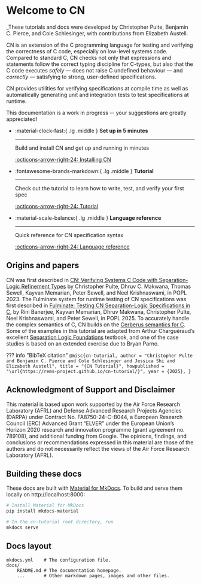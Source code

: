 # Welcome to CN

_These tutorials and docs were developed by Christopher Pulte, Benjamin C.
Pierce, and Cole Schlesinger, with contributions from Elizabeth Austell.

CN is an extension of the C programming language for testing and verifying the
correctness of C code, especially on low-level systems code. Compared to
standard C, CN checks not only that expressions and statements follow the
correct typing discipline for C-types, but also that the C code executes
_safely_ — does not raise C undefined behaviour — and _correctly_ — satisfying
to strong, user-defined specifications.

CN provides utilities for verifying specifications at compile time as well as
automatically generating unit and integration tests to test specifications at
runtime.

This documentation is a work in progress -- your suggestions are greatly
appreciated!

<div class="grid cards" markdown>

-   :material-clock-fast:{ .lg .middle } __Set up in 5 minutes__

    ---

    Build and install CN and get up and running in minutes

    [:octicons-arrow-right-24: Installing CN](getting-started/installation.md)

-   :fontawesome-brands-markdown:{ .lg .middle } __Tutorial__

    ---

    Check out the tutorial to learn how to write, test, and verify your first
    spec

    [:octicons-arrow-right-24: Tutorial](getting-started/tutorials/README.md)

-   :material-scale-balance:{ .lg .middle } __Language reference__

    ---

    Quick reference for CN specification syntax

    [:octicons-arrow-right-24: Language reference](reference/README.md)

</div>

## Origins and papers
CN was first described in [CN: Verifying Systems C Code with Separation-Logic Refinement Types](https://dl.acm.org/doi/10.1145/3571194) by Christopher Pulte, Dhruv C. Makwana, Thomas Sewell, Kayvan Memarian, Peter Sewell, and Neel Krishnaswami, in POPL 2023.
The Fulminate system for runtime testing of CN specifications was first described in [Fulminate: Testing CN Separation-Logic Specifications in C](http://www.cl.cam.ac.uk/users/pes20/cn-testing-popl2025.pdf), by Rini Banerjee, Kayvan Memarian, Dhruv Makwana, Christopher Pulte, Neel Krishnaswami, and Peter Sewell, in POPL 2025.
To accurately handle the complex semantics of C, CN builds on the [Cerberus semantics for C](https://github.com/rems-project/cerberus/).
Some of the examples in this tutorial are adapted from Arthur Charguéraud’s excellent
[Separation Logic Foundations](https://softwarefoundations.cis.upenn.edu) textbook, and one of the case studies is based on an
extended exercise due to Bryan Parno.

??? info "BibTeX citation"
    ```
    @misc{cn-tutorial,
      author = "Christopher Pulte and Benjamin C. Pierce and Cole
      Schlesinger and Jessica Shi and Elizabeth Austell",
      title = "{CN Tutorial}",
      howpublished = "\url{https://rems-project.github.io/cn-tutorial/}",
      year = {2025},
    }
    ```

## Acknowledgment of Support and Disclaimer
This material is based upon work supported by the Air Force Research Laboratory (AFRL) and Defense Advanced Research Projects Agencies (DARPA) under Contract No. FA8750-24-C-B044, a European Research Council (ERC) Advanced Grant “ELVER” under the European Union’s Horizon 2020 research and innovation programme (grant agreement no. 789108), and additional funding from Google. The opinions, findings, and conclusions or recommendations expressed in this material are those of the authors and do not necessarily reflect the views of the Air Force Research Laboratory (AFRL).

## Building these docs

These docs are built with [Material for
MkDocs](https://squidfunk.github.io/mkdocs-material/).  To build and serve them
locally on http://localhost:8000:

```bash
# Install Material for MkDocs
pip install mkdocs-material

# In the cn-tutorial root directory, run
mkdocs serve
```

## Docs layout

    mkdocs.yml    # The configuration file.
    docs/
        README.md # The documentation homepage.
        ...       # Other markdown pages, images and other files.

